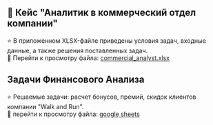 ## 💼 Кейс "Аналитик в коммерческий отдел компании"

⭐️ В приложенном XLSX-файле приведены условия задач, входные данные, а также решения поставленных задач.
<br> 📄 Перейти к просмотру файла: [commercial_analyst.xlsx](https://github.com/debaggi/debaggi-cases/blob/main/Excel_%D0%BA%D0%B5%D0%B9%D1%81%D1%8B/Test%20for%20Commercial%20Analyst.xlsx)


## Задачи Финансового Анализа
⭐️ Решаемые задачи: расчет бонусов, премий, скидок клиентов компании "Walk and Run".
<br>📄 перейти к просмотру файла: [google sheets](https://github.com/debaggi/debaggi_cases)
